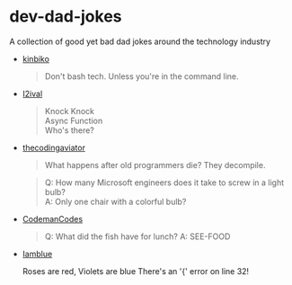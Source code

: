 # dev-dad-jokes
A collection of good yet bad dad jokes around the technology industry

- [kinbiko](https://github.com/kinbiko)

    > Don't bash tech. Unless you're in the command line.

- [I2ival](https://github.com/nmarch213)

    > Knock Knock<br>
    > Async Function<br>
    > Who's there?

- [thecodingaviator](https://github.com/thecodingaviator/)

    > What happens after old programmers die? They decompile.
    
    > Q: How many Microsoft engineers does it take to screw in a light bulb?<br>
    > A: Only one chair with a colorful bulb?
    
- [CodemanCodes](https://github.com/CodemanCodes)

    > Q: What did the fish have for lunch?
    > A: SEE-FOOD
    
- [Iamblue](https://github.com/iamblue175)

   Roses are red, Violets are blue
   There's an '{' error on line 32!

